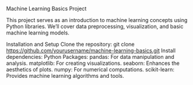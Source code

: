 Machine Learning Basics Project

This project serves as an introduction to machine learning concepts using Python libraries. We’ll cover data preprocessing, visualization, and basic machine learning models.

Installation and Setup
Clone the repository: git clone https://github.com/yourusername/machine-learning-basics.git
Install dependencies:
Python Packages:
pandas: For data manipulation and analysis.
matplotlib: For creating visualizations.
seaborn: Enhances the aesthetics of plots.
numpy: For numerical computations.
scikit-learn: Provides machine learning algorithms and tools.
